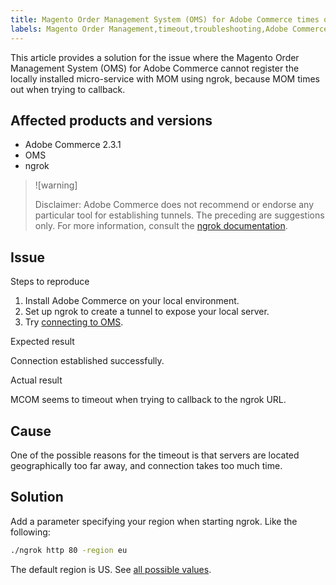 ```yaml
---
title: Magento Order Management System (OMS) for Adobe Commerce times out
labels: Magento Order Management,timeout,troubleshooting,Adobe Commerce,OMS,ngrok,cloud infrastructure,on-premises
---
```


This article provides a solution for the issue where the Magento Order Management System (OMS) for Adobe Commerce cannot register the locally installed micro-service with MOM using ngrok, because MOM times out when trying to callback.

## Affected products and versions

* Adobe Commerce 2.3.1
* OMS
* ngrok

>![warning]
>
>Disclaimer: Adobe Commerce does not recommend or endorse any particular tool for establishing tunnels. The preceding are suggestions only. For more information, consult the [ngrok documentation](https://ngrok.com/docs).

## Issue

 <span class="wysiwyg-underline">Steps to reproduce</span>

1. Install Adobe Commerce on your local environment.
1. Set up ngrok to create a tunnel to expose your local server.
1. Try [connecting to OMS](https://omsdocs.magento.com/en/integration/connector/setup-tutorial/).

 <span class="wysiwyg-underline">Expected result</span>

Connection established successfully.

 <span class="wysiwyg-underline">Actual result</span>

MCOM seems to timeout when trying to callback to the ngrok URL.

## Cause

One of the possible reasons for the timeout is that servers are located geographically too far away, and connection takes too much time.

## Solution

Add a parameter specifying your region when starting ngrok. Like the following:

```bash
./ngrok http 80 -region eu
```

The default region is US. See [all possible values](https://ngrok.com/docs#config_region).
